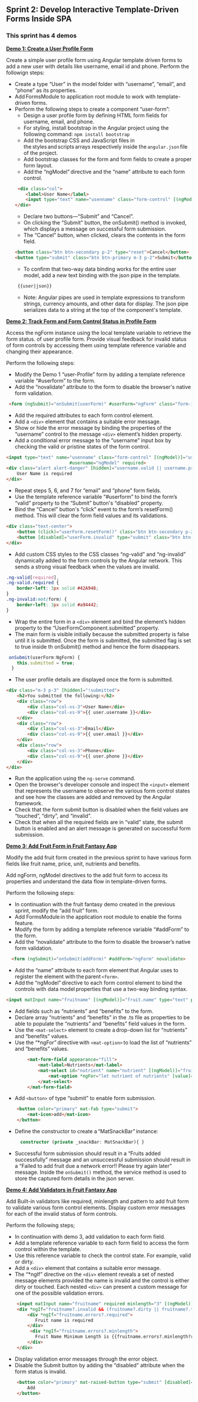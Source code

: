 ## Sprint 2: Develop Interactive Template-Driven Forms Inside SPA

### This sprint has 4 demos

[**Demo 1: Create a User Profile Form**](demo-1-user-form)

Create a simple user profile form using Angular template driven forms to add a new user with details like username, email id and phone. 
Perform the followign steps:
- Create a type “User” in the model folder with “username”, “email”, and “phone” as its properties. 
- Add FormsModule to application root module​ to work with template-driven forms. 
- Perform the following steps to create a component “user-form”: 
    - Design a user profile form by defining HTML form fields for username, email, and phone. 
    - For styling, install bootstrap in the Angular project using the following command: 
    `npm install bootstrap` 
    - Add the bootstrap CSS and JavaScript files in the styles and scripts arrays respectively inside the `angular.json` file of the project. 
    - Add bootstrap classes for the form and form fields to create a proper form layout.
    - Add the “ngModel” directive and the “name” attribute to each form control. 
    ```html
     <div class="col">
        <label>User Name</label>
        <input type="text" name="usenname" class="form-control" [(ngModel)]="user.username" >
    </div> 
    ```
    - Declare two buttons—“Submit” and “Cancel”.  
    - On clicking the “Submit” button, the onSubmit() method is invoked, which displays a message on successful form submission. 
    - The “Cancel” button, when clicked, clears the contents in the form field. 
    ```html
    <button class="btn btn-secondary p-2" type="reset">Cancel</button>
    <button type="submit" class="btn btn-primary m-3 p-2">Submit</button>
    ```
    - To confirm that two-way data binding works for the entire user model, add a new text binding with the json pipe in the template. 
    ```html
     {{user|json}}
     ```
    - Note: Angular pipes are used in template expressions to transform strings, currency amounts, and other data for display. The json pipe serializes data to a string at the top of the component's template.  
     

[**Demo 2: Track Form and Form Control Status in Profile Form**](demo-2-track-user-form-status)

Access the ngForm instance using the local template variable to retrieve the form status. of user profile form. ​Provide visual feedback for invalid status of form controls by accessing them using template reference variable and changing their appearance.

Perform the following steps:  
- Modify the Demo 1 “user-Profile” form by adding a template reference variable “#userform” to the form.  
- Add the “novalidate” attribute to the form to disable the browser's native form validation. 
```html
 <form (ngSubmit)="onSubmit(userForm)" #userForm="ngForm" class="form-inline" novalidate>
```
- Add the required attributes to each form control element. 
- Add a `<div>` element that contains a suitable error message. 
- Show or hide the error message by binding the properties of the “username” control to the message `<div>` element’s hidden property. 
- Add a conditional error message to the “username” input box by checking the valid or pristine states of the form control. 
```html
<input type="text" name="usenname" class="form-control" [(ngModel)]="user.username"
                        #username="ngModel" required>
<div class="alert alert-danger" [hidden]="username.valid || username.pristine">
    User Name is required
</div>
```
- Repeat steps 5, 6, and 7 for “email” and “phone” form fields. 
- Use the template reference variable “#userform” to bind the form’s “valid” property to the “Submit” button's “disabled” property. 
- Bind the “Cancel” button's “click” event to the form’s resetForm() method. This will clear the form field values and its validations. 
```html
<div class="text-center">
    <button (click)="userForm.resetForm()" class="btn btn-secondary p-2" type="reset">Cancel</button>
    <button [disabled]="userForm.invalid" type="submit" class="btn btn-primary m-3 p-2">Submit</button>
</div>
```
- Add custom CSS styles to the CSS classes “ng-valid” and “ng-invalid” dynamically added to the form controls by the Angular network. This sends a strong visual feedback when the values are invalid. 
```css
.ng-valid[required],
.ng-valid.required {
    border-left: 3px solid #42A948;
}
.ng-invalid:not(form) {
    border-left: 3px solid #a94442;
}
```
- Wrap the entire form in a `<div>` element and bind the element’s hidden property to the “UserFormComponent.submitted” property. 
- The main form is visible initially because the submitted property is false until it is submitted. Once the form is submitted, the submitted flag is set to true inside th onSubmit() method and hence the form disappears.
``` ts
 onSubmit(userForm:NgForm) {
    this.submitted = true;
  }
```
- The user profile details are displayed once the form is submitted.
```html
<div class="m-3 p-3" [hidden]="!submitted">
    <h2>You submitted the following:</h2>
    <div class="row">
        <div class="col-xs-3">User Name</div>
        <div class="col-xs-9">{{ user.username }}</div>
    </div>
    <div class="row">
        <div class="col-xs-3">Email</div>
        <div class="col-xs-9">{{ user.email }}</div>
    </div>
    <div class="row">
        <div class="col-xs-3">Phone</div>
        <div class="col-xs-9">{{ user.phone }}</div>
    </div>
</div>
```  
- Run the application using the `ng-serve` command. 
- Open the browser's developer console and inspect the `<input>` element that represents the username to observe the various form control states and see how the classes are added and removed by the Angular framework. 
- Check that the form submit button is disabled when the field values are “touched”, “dirty”, and “invalid”. 
- Check that when all the required fields are in “valid” state, the submit button is enabled and an alert message is generated on successful form submission. 

[**Demo 3: Add Fruit Form in Fruit Fantasy App**](demo-3-add-fruit-form)

Modify the add fruit form created in the previous sprint to have various form fields like fruit name, price, unit, nutrients and benefits.​

Add ngForm, ngModel directives to the add fruit form to access its properties and understand the data flow in template-driven forms.

Perform the following steps:  

- In continuation with the fruit fantasy demo created in the previous sprint, modify the “add fruit” form. 
- Add FormsModule in the application root module to enable the forms feature. 
- Modify the form by adding a template reference variable “#addForm” to the form. 
- Add the “novalidate” attribute to the form to disable the browser’s native form validation. 
```html
  <form (ngSubmit)="onSubmit(addForm)" #addForm="ngForm" novalidate>
```
- Add the “name” attribute to each form element that Angular uses to register the element with the parent `<form>`.  
- Add the “ngModel” directive to each form control element to bind the controls with data model properties that use a two-way binding syntax. 
```html
<input matInput name="fruitname" [(ngModel)]="fruit.name" type="text" placeholder="Name">
```
- Add fields such as “nutrients” and “benefits” to the form. 
- Declare array “nutrients” and “benefits” in the .ts file as properties to be able to populate the “nutrients” and “benefits” field values in the form. 
- Use the `<mat-select>` element to create a drop-down list for “nutrients” and “benefits” values.​ 
- Use the “*ngFor” directive with `<mat-option>` to load the list of “nutrients” and “benefits” values. 
```html
        <mat-form-field appearance="fill">
            <mat-label>Nutrients</mat-label>
            <mat-select id="nutrient" name="nutrient" [(ngModel)]="fruit.nutrients" multiple>
                <mat-option *ngFor="let nutrient of nutrients" [value]="nutrient">{{nutrient}}</mat-option>
            </mat-select>
        </mat-form-field>
```
- Add `<button>` of type “submit” to enable form submission.​ 
```html
    <button color="primary" mat-fab type="submit">
        <mat-icon>add</mat-icon>
    </button>
```
- Define the constructor to create a “MatSnackBar” instance:​ 
  ```ts 
    constructor (private _snackBar: MatSnackBar){ } 
- Successful form submission should result in a “Fruits added successfully” message and an unsuccessful submission should result in a “Failed to add fruit due a network error!! Please try again later” message. Inside the `onSubmit()` method, the service method is used to store the captured form details in the json server.  

[**Demo 4: Add Validators in Fruit Fantasy App**](demo-4-validate-fruit-form)

Add Built-in validators like required, minlength and pattern to add fruit form to validate various form control elements. Display custom error messages for each of the invalid status of form controls.

Perform the following steps;

- In continuation with demo 3, add validation to each form field. 
- Add a template reference variable to each form field to access the form control within the template. 
- Use this reference variable to check the control state. For example, valid or dirty. 
- Add a `<div>` element that contains a suitable error message. 
- The “*ngIf” directive on the `<div>` element reveals a set of nested message elements provided the name is invalid and the control is either dirty or touched. Each nested `<div>` can present a custom message for one of the possible validation errors. 

```html
    <input matInput name="fruitname" required minlength="3" [(ngModel)]="fruit.name" type="text" #fruitname="ngModel" placeholder="Name">
    <div *ngIf="fruitname?.invalid && (fruitname?.dirty || fruitname?.touched)">
        <div *ngIf="fruitname.errors?.required">
           Fruit name is required
        </div>
         <div *ngIf="fruitname.errors?.minlength">
           Fruit Name Minimum Length is {{fruitname.errors?.minlength?requiredLength}}
        </div>
    </div>
```
- Display validation error messages through the error object. 
- Disable the Submit button by adding the “disabled” attribute when the form status is invalid. 
```html
    <button color="primary" mat-raised-button type="submit" [disabled]="!addForm.valid">
        Add
    </button>
```

